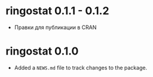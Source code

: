 # ringostat 0.1.1 - 0.1.2

* Правки для публикации в CRAN

# ringostat 0.1.0

* Added a `NEWS.md` file to track changes to the package.
